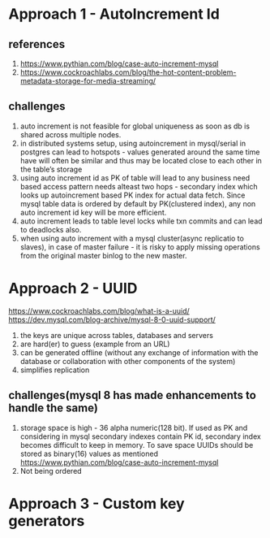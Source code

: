 # Approach 1  - AutoIncrement Id
## references
1. https://www.pythian.com/blog/case-auto-increment-mysql
2. https://www.cockroachlabs.com/blog/the-hot-content-problem-metadata-storage-for-media-streaming/

## challenges
1. auto increment is not feasible for global uniqueness as soon as db is shared across multiple nodes.
2. in distributed systems setup, using autoincrement in mysql/serial in postgres can lead to hotspots -
values generated around the same time have will often be similar and thus may be located close to each other in the table’s storage 
3. using auto increment id as PK of table will lead to any business need based access pattern needs alteast two hops -
secondary index which looks up autoincrement based PK index for actual data fetch. Since mysql table data is ordered by default by PK(clustered index), any
non auto increment id key will be more efficient.
4. auto increment leads to table level locks while txn commits and can lead to deadlocks also.
5. when using auto increment with a mysql cluster(async replicatio to slaves), in case of master failure - it is risky to apply
missing operations from the original master binlog to the new master.

 # Approach 2 - UUID
https://www.cockroachlabs.com/blog/what-is-a-uuid/
https://dev.mysql.com/blog-archive/mysql-8-0-uuid-support/

1. the keys are unique across tables, databases and servers
2. are hard(er) to guess (example from an URL)
3. can be generated offline (without any exchange of information with the database or collaboration with other components of the system)
4. simplifies replication

## challenges(mysql 8 has made enhancements to handle the same) 
1. storage space is high - 36 alpha numeric(128 bit). If used as PK and considering in mysql secondary indexes contain PK id,
secondary index becomes difficult to keep in memory. To save space UUIDs should be stored as binary(16) values as mentioned https://www.pythian.com/blog/case-auto-increment-mysql
2. Not being ordered

# Approach 3 - Custom key generators
